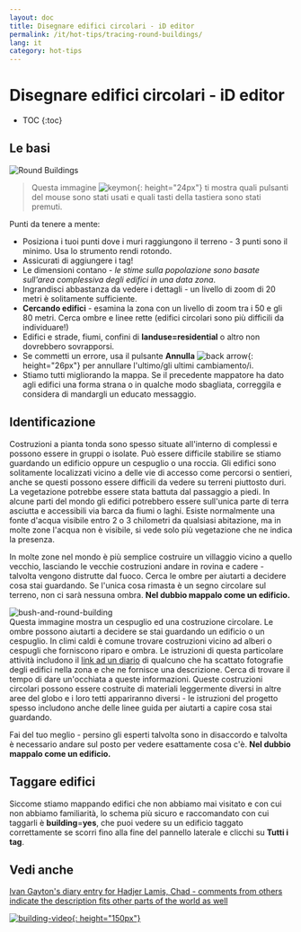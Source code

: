 ```yaml
---
layout: doc
title: Disegnare edifici circolari - iD editor
permalink: /it/hot-tips/tracing-round-buildings/
lang: it
category: hot-tips
---
```


Disegnare edifici circolari - iD editor
============

- TOC
{:toc}

Le basi
----------

![Round Buildings][]  

> Questa immagine ![keymon]{: height="24px"} ti mostra quali pulsanti del mouse sono stati usati e quali tasti della tastiera sono stati premuti.  

Punti da tenere a mente:  

- Posiziona i tuoi punti dove i muri raggiungono il terreno - 3 punti sono il minimo. Usa lo strumento rendi rotondo.  
- Assicurati di aggiungere i tag!  
- Le dimensioni contano - *le stime sulla popolazione sono basate sull'area complessiva degli edifici in una data zona*.  
- Ingrandisci abbastanza da vedere i dettagli - un livello di zoom di 20 metri è solitamente sufficiente.  
- **Cercando edifici** - esamina la zona con un livello di zoom tra i 50 e gli 80 metri. Cerca ombre e linee rette (edifici circolari sono più difficili da individuare!)  
- Edifici e strade, fiumi, confini di **landuse=residential** o altro non dovrebbero sovrapporsi.  
- Se commetti un errore, usa il pulsante **Annulla** ![back arrow]{: height="26px"} per annullare l'ultimo/gli ultimi cambiamento/i.  
- Stiamo tutti migliorando la mappa. Se il precedente mappatore ha dato agli edifici una forma strana o in qualche modo sbagliata, correggila e considera di mandargli un educato messaggio.  

Identificazione
---------------

Costruzioni a pianta tonda sono spesso situate all'interno di complessi e possono essere in gruppi o isolate. Può essere difficile stabilire se stiamo guardando un edificio oppure un cespuglio o una roccia. Gli edifici sono solitamente localizzati vicino a delle vie di accesso come percorsi o sentieri, anche se questi possono essere difficili da vedere su terreni piuttosto duri. La vegetazione potrebbe essere stata battuta dal passaggio a piedi. In alcune parti del mondo gli edifici potrebbero essere sull'unica parte di terra asciutta e accessibili via barca da fiumi o laghi. Esiste normalmente una fonte d'acqua visibile entro 2 o 3 chilometri da qualsiasi abitazione, ma in molte zone l'acqua non è visibile, si vede solo più vegetazione che ne indica la presenza.  

In molte zone nel mondo è più semplice costruire un villaggio vicino a quello vecchio, lasciando le vecchie costruzioni andare in rovina e cadere - talvolta vengono distrutte dal fuoco. Cerca le ombre per aiutarti a decidere cosa stai guardando. Se l'unica cosa rimasta è un segno circolare sul terreno, non ci sarà nessuna ombra. **Nel dubbio mappalo come un edificio.**  

![bush-and-round-building][]  
Questa immagine mostra un cespuglio ed una costruzione circolare. Le ombre possono aiutarti a decidere se stai guardando un edificio o un cespuglio. In climi caldi è comune trovare costruzioni vicino ad alberi o cespugli che forniscono riparo e ombra. Le istruzioni di questa particolare attività includono il [link ad un diario](https://www.openstreetmap.org/user/IvanGayton/diary/38612) di qualcuno che ha scattato fotografie degli edifici nella zona e che ne fornisce una descrizione. Cerca di trovare il tempo di dare un'occhiata a queste informazioni. Queste costruzioni circolari possono essere costruite di materiali leggermente diversi in altre aree del globo e i loro tetti appariranno diversi - le istruzioni del progetto spesso includono anche delle linee guida per aiutarti a capire cosa stai guardando.  

Fai del tuo meglio - persino gli esperti talvolta sono in disaccordo e talvolta è necessario andare sul posto per vedere esattamente cosa c'è. **Nel dubbio mappalo come un edificio.**  

Taggare edifici
-------------

Siccome stiamo mappando edifici che non abbiamo mai visitato e con cui non abbiamo familiarità, lo schema più sicuro e raccomandato con cui taggarli è **building**=**yes**, che puoi vedere su un edificio taggato correttamente se scorri fino alla fine del pannello laterale e clicchi su **Tutti i tag**.

Vedi anche  
---------

[Ivan Gayton's diary entry for Hadjer Lamis, Chad - comments from others indicate the description fits other parts of the world as well](https://www.openstreetmap.org/user/IvanGayton/diary/38612)

[![building-video]{: height="150px"}](https://www.youtube.com/watch?v=VPJz-AucqF4&index=7&list=PLb9506_-6FMHZ3nwn9heri3xjQKrSq1hN "Humanitarian OpenStreetMap Team Tutorial Videos - Adding a Building to OpenStreetMap")  


[keymon]:/images/hot-tips/keymon.png
[Round Buildings]: /images/hot-tips/round_building.gif "Demonstration of mapping a round building"
[bush-and-round-building]: /images/hot-tips/bush-and-round-building.png "Round building next to a bush"
[back arrow]: /images/beginner/back-arrow.png "Undo"
[building-video]: /images/hot-tips/building-video.png "Humanitarian OpenStreetMap Team Tutorial Videos - Adding a Building to OpenStreetMap"